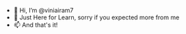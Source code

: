 - 👋 Hi, I’m @viniairam7
- 👀 Just Here for Learn, sorry if you expected more from me
- 📫 And that's it!


